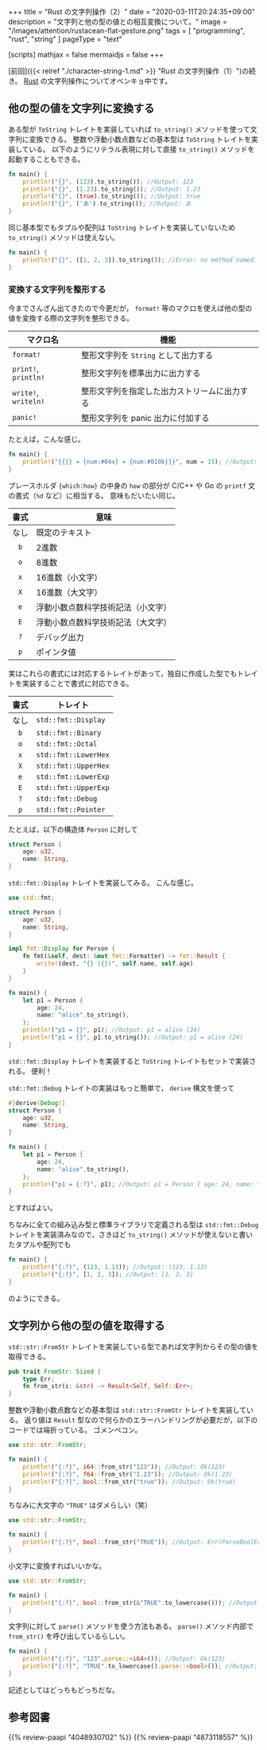 +++
title = "Rust の文字列操作（2）"
date =  "2020-03-11T20:24:35+09:00"
description = "文字列と他の型の値との相互変換について。"
image = "/images/attention/rustacean-flat-gesture.png"
tags = [ "programming", "rust", "string" ]
pageType = "text"

[scripts]
  mathjax = false
  mermaidjs = false
+++

[前回]({{< relref "./character-string-1.md" >}} "Rust の文字列操作（1）")の続き。
[Rust] の文字列操作についてオベンキョ中です。

## 他の型の値を文字列に変換する

ある型が `ToString` トレイトを実装していれば `to_string()` メソッドを使って文字列に変換できる。
整数や浮動小数点数などの基本型は `ToString` トレイトを実装している。
以下のようにリテラル表現に対して直接 `to_string()` メソッドを起動することもできる。

```rust
fn main() {
    println!("{}", (123).to_string()); //Output: 123
    println!("{}", (1.23).to_string()); //Output: 1.23
    println!("{}", (true).to_string()); //Output: true
    println!("{}", ('あ').to_string()); //Output: あ
}
```

同じ基本型でもタプルや配列は `ToString` トレイトを実装していないため `to_string()` メソッドは使えない。

```rust
fn main() {
    println!("{}", ([1, 2, 3]).to_string()); //Error: no method named `to_string` found for type `[{integer}; 3]` in the current scope
}
```

### 変換する文字列を整形する

今までさんざん出てきたので今更だが， `format!` 等のマクロを使えば他の型の値を変換する際の文字列を整形できる。

| マクロ名             | 機能                                         |
| -------------------- | -------------------------------------------- |
| `format!`            | 整形文字列を `String` として出力する         |
| `print!`, `println!` | 整形文字列を標準出力に出力する               |
| `write!`, `writeln!` | 整形文字列を指定した出力ストリームに出力する |
| `panic!`             | 整形文字列を panic 出力に付加する            |

たとえば，こんな感じ。

```rust
fn main() {
    println!("{{{} = {num:#04x} = {num:#010b}}}", num = 15); //Output: {15 = 0x0f = 0b00001111}
}
```

プレースホルダ `{which:how}` の中身の `how` の部分が C/C++ や Go の `printf` 文の書式（`%d` など）に相当する。
意味もだいたい同じ。

| 書式 | 意味                               |
|:----:| ---------------------------------- |
| なし | 既定のテキスト                     |
| `b`  | 2進数                              |
| `o`  | 8進数                              |
| `x`  | 16進数（小文字）                   |
| `X`  | 16進数（大文字）                   |
| `e`  | 浮動小数点数科学技術記法（小文字） |
| `E`  | 浮動小数点数科学技術記法（大文字） |
| `?`  | デバッグ出力                       |
| `p`  | ポインタ値                         |

実はこれらの書式には対応するトレイトがあって，独自に作成した型でもトレイトを実装することで書式に対応できる。

| 書式 | トレイト             |
|:----:| -------------------- |
| なし | `std::fmt::Display`  |
| `b`  | `std::fmt::Binary`   |
| `o`  | `std::fmt::Octal`    |
| `x`  | `std::fmt::LowerHex` |
| `X`  | `std::fmt::UpperHex` |
| `e`  | `std::fmt::LowerExp` |
| `E`  | `std::fmt::UpperExp` |
| `?`  | `std::fmt::Debug`    |
| `p`  | `std::fmt::Pointer`  |

たとえば，以下の構造体 `Person` に対して

```rust
struct Person {
    age: u32,
    name: String,
}
```

`std::fmt::Display` トレイトを実装してみる。
こんな感じ。

```rust {hl_lines= [1, "8-12", "19-20"]}
use std::fmt;

struct Person {
    age: u32,
    name: String,
}

impl fmt::Display for Person {
    fn fmt(&self, dest: &mut fmt::Formatter) -> fmt::Result {
        write!(dest, "{} ({})", self.name, self.age)
    }
}

fn main() {
    let p1 = Person {
        age: 24,
        name: "alice".to_string(),
    };
    println!("p1 = {}", p1); //Output: p1 = alice (24)
    println!("p1 = {}", p1.to_string()); //Output: p1 = alice (24)
}
```

`std::fmt::Display` トレイトを実装すると `ToString` トレイトもセットで実装される。
便利！

`std::fmt::Debug` トレイトの実装はもっと簡単で， `derive` 構文を使って

```rust {hl_lines= [1, 12]}
#[derive(Debug)]
struct Person {
    age: u32,
    name: String,
}

fn main() {
    let p1 = Person {
        age: 24,
        name: "alice".to_string(),
    };
    println!("p1 = {:?}", p1); //Output: p1 = Person { age: 24, name: "alice" }
}
```

とすればよい。

ちなみに全ての組み込み型と標準ライブラリで定義される型は `std::fmt::Debug` トレイトを実装済みなので，さきほど `to_string()` メソッドが使えないと書いたタプルや配列でも

```rust
fn main() {
    println!("{:?}", (123, 1.13)); //Output: (123, 1.13)
    println!("{:?}", [1, 2, 3]); //Output: [1, 2, 3]
}
```

のようにできる。

## 文字列から他の型の値を取得する

`std::str::FromStr` トレイトを実装している型であれば文字列からその型の値を取得できる。

```rust
pub trait FromStr: Sized {
    type Err;
    fn from_str(s: &str) -> Result<Self, Self::Err>;
}
```

整数や浮動小数点数などの基本型は `std::str::FromStr` トレイトを実装している。
返り値は `Result` 型なので何らかのエラーハンドリングが必要だが，以下のコードでは端折っている。
ゴメンペコン。

```rust
use std::str::FromStr;

fn main() {
    println!("{:?}", i64::from_str("123")); //Output: Ok(123)
    println!("{:?}", f64::from_str("1.23")); //Output: Ok(1.23)
    println!("{:?}", bool::from_str("true")); //Output: Ok(true)
}
```

ちなみに大文字の `"TRUE"` はダメらしい（笑）

```rust
use std::str::FromStr;

fn main() {
    println!("{:?}", bool::from_str("TRUE")); //Output: Err(ParseBoolError { _priv: () })
}
```

小文字に変換すればいいかな。

```rust
use std::str::FromStr;

fn main() {
    println!("{:?}", bool::from_str(&"TRUE".to_lowercase())); //Output: Ok(true)
}
```

文字列に対して `parse()` メソッドを使う方法もある。
`parse()` メソッド内部で `from_str()` を呼び出しているらしい。

```rust
fn main() {
    println!("{:?}", "123".parse::<i64>()); //Output: Ok(123)
    println!("{:?}", "TRUE".to_lowercase().parse::<bool>()); //Output: Ok(true)
}
```

記述としてはどっちもどっちだな。

[Rust]: https://www.rust-lang.org/ "Rust Programming Language"

## 参考図書

{{% review-paapi "4048930702" %}} <!-- プログラミング言語Rust 公式ガイド -->
{{% review-paapi "4873118557" %}} <!-- プログラミングRust -->

